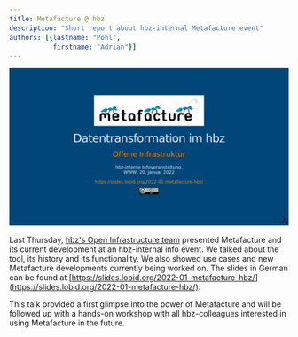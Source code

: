 ```yaml
---
title: Metafacture @ hbz
description: "Short report about hbz-internal Metafacture event"
authors: [{lastname: "Pohl",
           firstname: "Adrian"}]
---
```


![Screenshot of the first presentation slide](./first-slide.png)

Last Thursday, [hbz's Open Infrastructure team](https://lobid.org/team) presented Metafacture and its current development at an hbz-internal info event. We talked about the tool, its history and its functionality. We also showed use cases and new Metafacture developments currently being worked on. The slides in German can be found at [https://slides.lobid.org/2022-01-metafacture-hbz/](https://slides.lobid.org/2022-01-metafacture-hbz/).

This talk provided a first glimpse into the power of Metafacture and will be followed up  with a hands-on workshop with all hbz-colleagues interested in using Metafacture in the future.